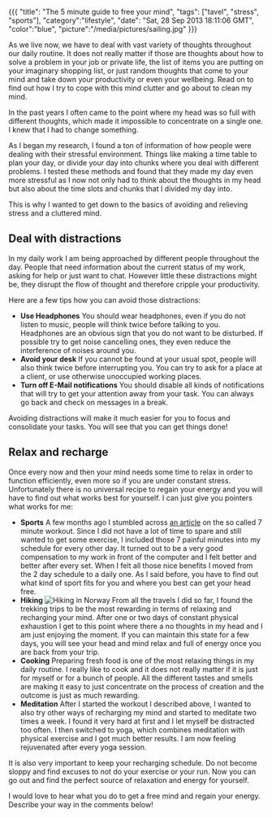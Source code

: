 {{{
  "title": "The 5 minute guide to free your mind",
  "tags": ["tavel", "stress", "sports"],
  "category":"lifestyle",
  "date": "Sat, 28 Sep 2013 18:11:06 GMT",
  "color":"blue",
  "picture":"/media/pictures/sailing.jpg"
}}}

As we live now, we have to deal with vast variety of thoughts throughout our daily routine. It does not really matter if those are thoughts about how to solve a problem in your job or private life, the list of items you are putting on your imaginary shopping list, or just random thoughts that come to your mind and take down your productivity or even your wellbeing. Read on to find out how I try to cope with this mind clutter and go about to clean my mind.
<!--more-->
In the past years I often came to the point where my head was so full with different thoughts, which made it impossible to concentrate on a single one. I knew that I had to change something.

As I began my research, I found a ton of information of how people were dealing with their stressful environment. Things like making a time table to plan your day, or divide your day into chunks where you deal with different problems. I tested these methods and found that they made my day even more stressful as I now not only had to think about the thoughts in my head but also about the time slots and chunks that I divided my day into.

This is why I wanted to get down to the basics of avoiding and relieving stress and a cluttered mind.

## Deal with distractions

In my daily work I am being approached by different people throughout the day. People that need information about the current status of my work, asking for help or just want to chat. However little these distractions might be, they disrupt the flow of thought and therefore cripple your productivity.

Here are a few tips how you can avoid those distractions:

*   **Use Headphones**
You should wear headphones, even if you do not listen to music, people will
think twice before talking to you. Headphones are an obvious sign that you do
not want to be disturbed. If possible try to get noise cancelling ones, they
even reduce the interference of noises around you.
*   **Avoid your desk**
If you cannot be found at your usual spot, people will also think twice before
interrupting you. You can try to ask for a place at a client, or use otherwise
unoccupied working places.
*   **Turn off E-Mail notifications**
You should disable all kinds of notifications that will try to get your
attention away from your task. You can always go back and check on messages in
a break.

Avoiding
distractions will make it much easier for you to focus and consolidate your
tasks. You will see that you can get things done!

## Relax and recharge

Once every
now and then your mind needs some time to relax in order to function
efficiently, even more so if you are under constant stress. Unfortunately there
is no universal recipe to regain your energy and you will have to find out what
works best for yourself. I can just give you pointers what works for me:

*   **Sports**
A few months ago I stumbled across [an
article](http://well.blogs.nytimes.com/2013/05/09/the-scientific-7-minute-workout/?smid=fb-share) on the so called 7 minute workout. Since I did not have a lot of
time to spare and still wanted to get some exercise, I included those 7 painful
minutes into my schedule for every other day. It turned out to be a very good
compensation to my work in front of the computer and I felt better and better
after every set. When I felt all those nice benefits I moved from the 2 day
schedule to a daily one. As I said before, you have to find out what kind of
sport fits for you and where you best can get your head free.
*   **Hiking** ![Hiking in Norway](/media/pictures/trekking.jpg)
From all the travels I did so far, I found the trekking trips to be the most rewarding in
terms of relaxing and recharging your mind. After one or two days of constant
physical exhaustion I get to this point where there a no thoughts in my head
and I am just enjoying the moment. If you can maintain this state for a few
days, you will see your head and mind relax and full of energy once you are back
from your trip.
*   **Cooking**
Preparing fresh food is one of the most relaxing things in my daily routine. I really like to
cook and it does not really matter if it is just for myself or for a bunch of
people. All the different tastes and smells are making it easy to just concentrate
on the process of creation and the outcome is just as much rewarding.
*   **Meditation**
After I started the workout I described above, I wanted to also try other ways of recharging my
mind and started to meditate two times a week. I found it very hard at first
and I let myself be distracted too often. I then switched to yoga, which
combines meditation with physical exercise and I got much better results. I am
now feeling rejuvenated after every yoga session.

It is also very important to keep your recharging schedule. Do not become sloppy and find
excuses to not do your exercise or your run. Now you can go out and find the
perfect source of relaxation and energy for yourself.  

I would love to hear what you do to get a free
mind and regain your energy. Describe your way in the comments below!